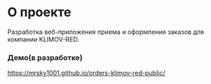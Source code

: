 # О проекте
Разработка веб-приложения приема и оформления заказов для компании KLIMOV-RED. 

### Демо(в разработке)

https://mrsky1001.github.io/orders-klimov-red-public/
